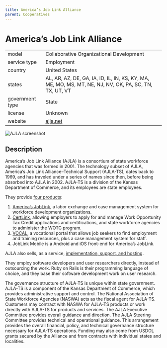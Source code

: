 ```yaml
---
title: America’s Job Link Alliance
parent: Cooperatives
---
```


# America’s Job Link Alliance

|                   |                                          |
|:------------------|:-----------------------------------------|
| model             | Collaborative Organizational Development 
| service type      | Employment
| country           | United States
| states				| AL, AR, AZ, DE, GA, IA, ID, IL, IN, KS, KY, MA, ME, MO, MS, MT, NE, NJ, NV, OK, PA, SC, TN, TX, UT, VT
| government type   | State
| license           | Unknown
| website           | [ajla.net](https://www.ajla.net/)

![AJLA screenshot](images/ajla.png)

## Description
America’s Job Link Alliance (AJLA) is a consortium of state workforce agencies that was formed in 2001. The technology subset of AJLA, America’s Job Link Alliance–Technical Support (AJLA-TS), dates back to 1969, and has traveled under a series of names since then, before being absorbed into AJLA in 2002. AJLA-TS is a division of the Kansas Department of Commerce, and its employees are state employees.

They provide [four products](https://www.ajla.net/products.html):

1. [America’s JobLink](https://www.ajla.net/joblink.html), a labor exchange and case management system for workforce development organizations.
2. [CertLink](https://www.ajla.net/certlink.html), allowing employers to apply for and manage Work Opportunity Tax Credit applications and certifications, and state workforce agencies to administer the WOTC program.
3. [VOCAL](https://www.ajla.net/vocal.html), a vocational portal that allows job seekers to find employment and training resources, plus a case management system for staff.
4. JobLink Mobile is a Android and iOS front-end for America’s JobLink.

AJLA also sells, as a service, [implementation, support, and hosting](https://www.ajla.net/services.html).

They employ software developers and user researchers directly, instead of outsourcing the work. Ruby on Rails is their programming language of choice, and they base their software development work on user research.

The governance structure of AJLA-TS is unique within state government. AJLA-TS is a component of the Kansas Department of Commerce, which provides administrative support and control. The National Association of State Workforce Agencies (NASWA) acts as the fiscal agent for AJLA-TS. Customers may contract with NASWA for AJLA-TS products or work directly with AJLA-TS for products and services. The AJLA Executive Committee provides overall guidance and direction. The AJLA Steering Committee provides technical and operational guidance. This arrangement provides the overall financial, policy, and technical governance structure necessary for AJLA-TS operations. Funding may also come from USDOL grants secured by the Alliance and from contracts with individual states and localities.
